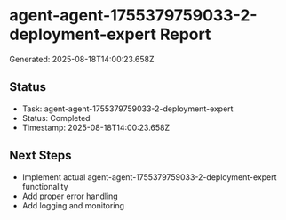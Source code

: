 # agent-agent-1755379759033-2-deployment-expert Report

Generated: 2025-08-18T14:00:23.658Z

## Status
- Task: agent-agent-1755379759033-2-deployment-expert
- Status: Completed
- Timestamp: 2025-08-18T14:00:23.658Z

## Next Steps
- Implement actual agent-agent-1755379759033-2-deployment-expert functionality
- Add proper error handling
- Add logging and monitoring
